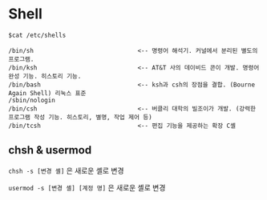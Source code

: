 # Shell



```
$cat /etc/shells

/bin/sh 							<-- 명령어 해석기. 커널에서 분리된 별도의 프로그램. 
/bin/ksh							<-- AT&T 사의 데이비드 콘이 개발. 명령어 완성 기능. 히스토리 기능.
/bin/bash							<-- ksh과 csh의 장점을 결합. (Bourne Again Shell) 리눅스 표준
/sbin/nologin
/bin/csh							<-- 버클리 대학의 빌조이가 개발. (강력한 프로그램 작성 기능. 히스토리, 별명, 작업 제어 등)
/bin/tcsh							<-- 편집 기능을 제공하는 확장 C셸
```



## chsh & usermod 

`chsh -s [변경 셸]` 은 새로운 셸로 변경

`usermod -s [변경 셸] [계정 명]` 은 새로운 셸로 변경

